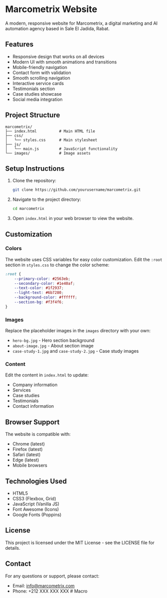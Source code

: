 # Marcometrix Website

A modern, responsive website for Marcometrix, a digital marketing and AI automation agency based in Sale El Jadida, Rabat.

## Features

- Responsive design that works on all devices
- Modern UI with smooth animations and transitions
- Mobile-friendly navigation
- Contact form with validation
- Smooth scrolling navigation
- Interactive service cards
- Testimonials section
- Case studies showcase
- Social media integration

## Project Structure

```
marcometrix/
├── index.html          # Main HTML file
├── css/
│   └── styles.css      # Main stylesheet
├── js/
│   └── main.js         # JavaScript functionality
└── images/             # Image assets
```

## Setup Instructions

1. Clone the repository:
   ```bash
   git clone https://github.com/yourusername/marcometrix.git
   ```

2. Navigate to the project directory:
   ```bash
   cd marcometrix
   ```

3. Open `index.html` in your web browser to view the website.

## Customization

### Colors
The website uses CSS variables for easy color customization. Edit the `:root` section in `styles.css` to change the color scheme:

```css
:root {
    --primary-color: #2563eb;
    --secondary-color: #1e40af;
    --text-color: #1f2937;
    --light-text: #6b7280;
    --background-color: #ffffff;
    --section-bg: #f3f4f6;
}
```

### Images
Replace the placeholder images in the `images` directory with your own:
- `hero-bg.jpg` - Hero section background
- `about-image.jpg` - About section image
- `case-study-1.jpg` and `case-study-2.jpg` - Case study images

### Content
Edit the content in `index.html` to update:
- Company information
- Services
- Case studies
- Testimonials
- Contact information

## Browser Support

The website is compatible with:
- Chrome (latest)
- Firefox (latest)
- Safari (latest)
- Edge (latest)
- Mobile browsers

## Technologies Used

- HTML5
- CSS3 (Flexbox, Grid)
- JavaScript (Vanilla JS)
- Font Awesome (Icons)
- Google Fonts (Poppins)

## License

This project is licensed under the MIT License - see the LICENSE file for details.

## Contact

For any questions or support, please contact:
- Email: info@marcometrix.com
- Phone: +212 XXX XXX XXX # Macro
